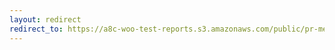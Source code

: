 ```yaml
---
layout: redirect
redirect_to: https://a8c-woo-test-reports.s3.amazonaws.com/public/pr-merge/45375/api/index.html
---
```

